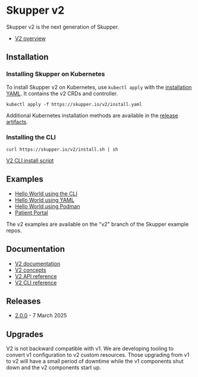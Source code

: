 # Skupper v2

Skupper v2 is the next generation of Skupper.

- [V2 overview](overview.html)
<!-- - [Everything that's new in v2](whats-new.html) -->

## Installation

### Installing Skupper on Kubernetes

To install Skupper v2 on Kubernetes, use `kubectl apply` with the
[installation YAML](https://skupper.io/v2/install.yaml).  It contains
the v2 CRDs and controller.

~~~ shell
kubectl apply -f https://skupper.io/v2/install.yaml
~~~

Additional Kubernetes installation methods are available in the
[release
artifacts](https://github.com/skupperproject/skupper/releases/tag/2.0.0).

### Installing the CLI

~~~ shell
curl https://skupper.io/v2/install.sh | sh
~~~

[V2 CLI install script](https://skupper.io/v2/install.sh)

## Examples

- [Hello World using the CLI](https://github.com/skupperproject/skupper-example-hello-world/tree/v2)
- [Hello World using YAML](https://github.com/skupperproject/skupper-example-yaml/tree/v2)
- [Hello World using Podman](https://github.com/skupperproject/skupper-example-podman/tree/v2)
- [Patient Portal](https://github.com/skupperproject/skupper-example-patient-portal/tree/v2)

The v2 examples are available on the "v2" branch of the Skupper example repos.

## Documentation

- [V2 documentation](https://skupperproject.github.io/skupper-docs/)
- [V2 concepts](https://skupperproject.github.io/refdog/concepts/)
- [V2 API reference](https://skupperproject.github.io/refdog/resources/)
- [V2 CLI reference](https://skupperproject.github.io/refdog/commands/)

## Releases

- [2.0.0](https://github.com/skupperproject/skupper/releases/tag/2.0.0) - 7 March 2025

## Upgrades

V2 is not backward compatible with v1.  We are developing tooling to
convert v1 configuration to v2 custom resources.  Those upgrading from
v1 to v2 will have a small period of downtime while the v1 components
shut down and the v2 components start up.
